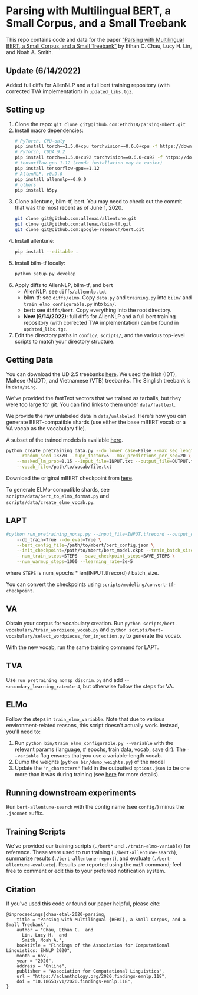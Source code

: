 # Parsing with Multilingual BERT, a Small Corpus, and a Small Treebank

This repo contains code and data for the paper ["Parsing with Multilingual BERT, a
Small Corpus, and a Small Treebank"](https://aclanthology.org/2020.findings-emnlp.118)
by Ethan C. Chau, Lucy H. Lin, and Noah A. Smith.

## **Update (6/14/2022)**
Added full diffs for AllenNLP and a full bert training repository (with
corrected TVA implementation) in `updated_libs.tgz`.

## Setting up
1. Clone the repo: `git clone git@github.com:ethch18/parsing-mbert.git`
2. Install macro dependencies:
    ```bash
    # PyTorch, CPU-only
    pip install torch==1.5.0+cpu torchvision==0.6.0+cpu -f https://download.pytorch.org/whl/torch_stable.html
    # PyTorch, CUDA 9.2
    pip install torch==1.5.0+cu92 torchvision==0.6.0+cu92 -f https://download.pytorch.org/whl/torch_stable.html
    # tensorflow-gpu 1.12 (conda installation may be easier)
    pip install tensorflow-gpu==1.12
    # AllenNLP, v0.9.0
    pip install allennlp==0.9.0
    # others
    pip install h5py
    ```
3. Clone allentune, bilm-tf, bert.  You may need to check out the commit that
   was the most recent as of June 1, 2020.
    ```bash
    git clone git@github.com:allenai/allentune.git
    git clone git@github.com:allenai/bilm-tf.git
    git clone git@github.com:google-research/bert.git
    ```
4. Install allentune:
    ```bash
    pip install --editable .
    ```
5. Install bilm-tf locally:
    ```bash
    python setup.py develop
    ```
6. Apply diffs to AllenNLP, bilm-tf, and bert
    * AllenNLP: see `diffs/allennlp.txt`
    * bilm-tf: see `diffs/elmo`.  Copy `data.py` and `training.py` into `bilm/`
        and `train_elmo_configurable.py` into `bin/`.
    * bert: see `diffs/bert`.  Copy everything into the root directory.
    * **New (6/14/2022)**: full diffs for AllenNLP and a full bert training
      repository (with corrected TVA implementation) can be found in
      `updated_libs.tgz`. 
7. Edit the directory paths in `config/`, `scripts/`, and the various top-level
   scripts to match your directory structure.

## Getting Data
You can download the UD 2.5 treebanks
[here](http://hdl.handle.net/11234/1-3105).  We used the Irish (IDT), Maltese
(MUDT), and Vietnamese (VTB) treebanks.  The Singlish treebank is in `data/sing`.

We've provided the fastText vectors that we trained as tarballs, but they were
too large for git.  You can find links to them under `data/fasttext`.

We provide the raw unlabeled data in `data/unlabeled`.  Here's how you can
generate BERT-compatible shards (use either the base mBERT vocab or a VA vocab
as the vocabulary file).

A subset of the trained models is available [here](https://drive.google.com/drive/folders/1AZi33t6u-xSA4L_cWQC7tz9VuZUxP9FP?usp=sharing).

```bash
python create_pretraining_data.py --do_lower_case=False --max_seq_length=128 \
    --random_seed 13370 --dupe_factor=5 --max_predictions_per_seq=20 \
    --masked_lm_prob=0.15 --input_file=INPUT.txt --output_file=OUTPUT.tfrecord \
    --vocab_file=/path/to/vocab/file.txt
```

Download the original mBERT checkpoint from
[here](https://storage.googleapis.com/bert_models/2018_11_23/multi_cased_L-12_H-768_A-12.zip).

To generate ELMo-compatible shards, see `scripts/data/bert_to_elmo_format.py`
and `scripts/data/create_elmo_vocab.py`.

## LAPT

```bash
#python run_pretraining_nonsp.py --input_file=INPUT.tfrecord --output_dir=/output/dir \
    --do_train=True --do_eval=True \
    --bert_config_file=/path/to/mbert/bert_config.json \
    --init_checkpoint=/path/to/mbert/bert_model.ckpt --train_batch_size=BATCH \
    --num_train_steps=STEPS --save_checkpoint_steps=SAVE_STEPS \
    --num_warmup_steps=1000 --learning_rate=2e-5
```
where `STEPS` is num_epochs * len(INPUT.tfrecord) / batch_size.

You can convert the checkpoints using `scripts/modeling/convert-tf-checkpoint`.

## VA

Obtain your corpus for vocabulary creation. Run
`python scripts/bert-vocabulary/train_wordpiece_vocab.py` and
`python scripts/bert-vocabulary/select_wordpieces_for_injection.py` to generate the vocab.

With the new vocab, run the same training command for LAPT.

## TVA

Use `run_pretraining_nonsp_discrim.py` and add `--secondary_learning_rate=1e-4`,
but otherwise follow the steps for VA.

## ELMo

Follow the steps in `train_elmo_variable`.  Note that due to various
environment-related reasons, this script doesn't actually work.  Instead,
you'll need to:
1. Run `python bin/train_elmo_configurable.py --variable` with the relevant
   params (language, # epochs, train data, vocab, save dir).  The `--variable`
   flag ensures that you use a variable-length vocab.
2. Dump the weights (`python bin/dump_weights.py`) of the model
3. Update the `"n_characters"` field in the outputted `options.json` to be one
   more than it was during training (see [here](https://github.com/allenai/bilm-tf#whats-the-deal-with-n_characters-and-padding)
   for more details).

## Running downstream experiments

Run `bert-allentune-search` with the config name (see `config/`) minus the
`.jsonnet` suffix.

## Training Scripts

We've provided our training scripts (`./bert*` and `./train-elmo-variable`) for
reference.  These were used to run training (`./bert-allentune-search`),
summarize results (`./bert-allentune-report`), and evaluate
(`./bert-allentune-evaluate`).  Results are reported using the `mail` command;
feel free to comment or edit this to your preferred notification system.

## Citation
If you've used this code or found our paper helpful, please cite:
```
@inproceedings{chau-etal-2020-parsing,
    title = "Parsing with Multilingual {BERT}, a Small Corpus, and a Small Treebank",
    author = "Chau, Ethan C.  and
      Lin, Lucy H.  and
      Smith, Noah A.",
    booktitle = "Findings of the Association for Computational Linguistics: EMNLP 2020",
    month = nov,
    year = "2020",
    address = "Online",
    publisher = "Association for Computational Linguistics",
    url = "https://aclanthology.org/2020.findings-emnlp.118",
    doi = "10.18653/v1/2020.findings-emnlp.118",
}
```

